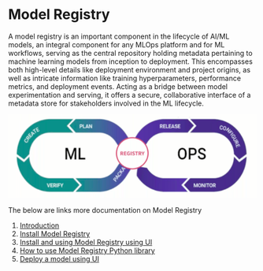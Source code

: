 # Model Registry

A model registry is an important component in the lifecycle of AI/ML models, an integral component for any MLOps platform and for ML workflows, serving as the central repository holding metadata pertaining to machine learning models from inception to deployment. This encompasses both high-level details like deployment environment and project origins, as well as intricate information like training hyperparameters, performance metrics, and deployment events. Acting as a bridge between model experimentation and serving, it offers a secure, collaborative interface of a metadata store for stakeholders involved in the ML lifecycle.

![Model Registry](./images/model-registry.png)


The below are links more documentation on Model Registry

1. [Introduction](./introduction.md)
2. [Install Model Registry](./install.md)
3. [Install and using Model Registry using UI](./how-to-use-ui.md)
4. [How to use Model Registry Python library](./getting-started.md)
5. [Deploy a model using UI](./deploy-model.md)


